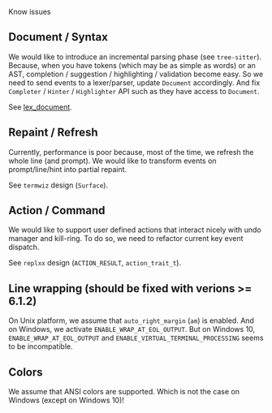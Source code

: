 Know issues

## Document / Syntax

We would like to introduce an incremental parsing phase (see `tree-sitter`).
Because, when you have tokens (which may be as simple as words) or an AST,
completion / suggestion / highlighting / validation become easy.
So we need to send events to a lexer/parser, update `Document` accordingly.
And fix `Completer` / `Hinter` / `Highlighter` API such as they have access to `Document`.

See [lex_document](https://python-prompt-toolkit.readthedocs.io/en/master/pages/advanced_topics/rendering_flow.html#the-rendering-flow).

## Repaint / Refresh

Currently, performance is poor because, most of the time, we refresh the whole line (and prompt).
We would like to transform events on prompt/line/hint into partial repaint.

See `termwiz` design (`Surface`).

## Action / Command

We would like to support user defined actions that interact nicely with undo manager and kill-ring.
To do so, we need to refactor current key event dispatch.

See `replxx` design (`ACTION_RESULT`, `action_trait_t`).

## Line wrapping (should be fixed with verions >= 6.1.2)

On Unix platform, we assume that `auto_right_margin` (`am`) is enabled.
And on Windows, we activate `ENABLE_WRAP_AT_EOL_OUTPUT`.
But on Windows 10, `ENABLE_WRAP_AT_EOL_OUTPUT` and `ENABLE_VIRTUAL_TERMINAL_PROCESSING` seems to be incompatible.

## Colors

We assume that ANSI colors are supported.
Which is not the case on Windows (except on Windows 10)!
